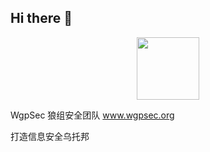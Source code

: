 ## Hi there 👋

<p align="center">
  <a href="https://www.wgpsec.org">
    <img width="100" src="http://www.wgpsec.org/_nuxt/img/logo_badge.192d296.svg">
  </a>

  WgpSec 狼组安全团队
www.wgpsec.org

打造信息安全乌托邦

</p>
